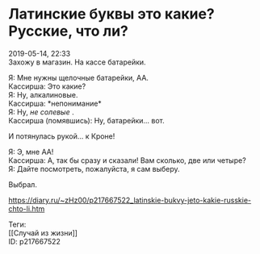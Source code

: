 Латинские буквы это какие? Русские, что ли?
============================================

   
 2019-05-14, 22:33   
  Захожу в магазин. На кассе батарейки.   
   
 Я: Мне нужны щелочные батарейки, AA.   
 Кассирша: Это какие?   
 Я: Ну, алкалиновые.   
 Кассирша: \*непонимание\*   
 Я: Ну,  *не солевые*  .   
 Кассирша (помявшись): Ну, батарейки... вот.   
   
 И потянулась рукой... к Кроне!   
   
 Я: Э, мне AA!   
 Кассирша: А, так бы сразу и сказали! Вам сколько, две или четыре?   
 Я: Дайте посмотреть, пожалуйста, я сам выберу.   
   
 Выбрал.   
    
 <https://diary.ru/~zHz00/p217667522_latinskie-bukvy-jeto-kakie-russkie-chto-li.htm>   
   
 Теги:   
 [[Случай из жизни]]   
 ID: p217667522